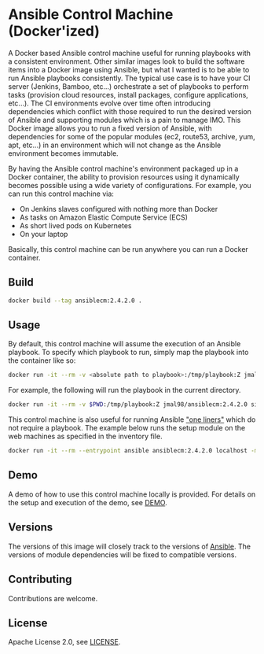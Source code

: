 # Ansible Control Machine (Docker'ized)

A Docker based Ansible control machine useful for running playbooks with a consistent environment.  Other similar images look to build the software items into a Docker image using Ansible, but what I wanted is to be able to run Ansible playbooks consistently.  The typical use case is to have your CI server (Jenkins, Bamboo, etc...) orchestrate a set of playbooks to perform tasks (provision cloud resources, install packages, configure applications, etc...).  The CI environments evolve over time often introducing 
dependencies which conflict with those required to run the desired version of Ansible and supporting modules which is a pain to manage IMO.  This Docker image allows you to run a fixed version of Ansible, with dependencies for some of the popular modules (ec2, route53, archive, yum, apt, etc...) in an environment which will not change as the Ansible environment becomes immutable.

By having the Ansible control machine's environment packaged up in a Docker container, the ability to provision resources using it dynamically becomes possible 
using a wide variety of configurations.  For example, you can run this control machine via:

* On Jenkins slaves configured with nothing more than Docker
* As tasks on Amazon Elastic Compute Service (ECS)
* As short lived pods on Kubernetes
* On your laptop

Basically, this control machine can be run anywhere you can run a Docker container.


## Build

```bash
docker build --tag ansiblecm:2.4.2.0 .
```

## Usage

By default, this control machine will assume the execution of an Ansible playbook.  To specify which playbook
to run, simply map the playbook into the container like so:

```bash
docker run -it --rm -v <absolute path to playbook>:/tmp/playbook:Z jmal98/ansiblecm:2.4.2.0 <playbook arguments>
```

For example, the following will run the playbook in the current directory.

```bash
docker run -it --rm -v $PWD:/tmp/playbook:Z jmal98/ansiblecm:2.4.2.0 site.yml -i inventory/hosts -vv
```

This control machine is also useful for running Ansible ["one liners"](http://docs.ansible.com/ansible/latest/intro_adhoc.html) which do not require a playbook.  The example
below runs the setup module on the web machines as specified in the inventory file.

```bash
docker run -it --rm --entrypoint ansible ansiblecm:2.4.2.0 localhost -m setup -i inventory
```

## Demo

A demo of how to use this control machine locally is provided.  For details on the setup and execution of the demo, see [DEMO](https://github.com/jmal98/ansiblecm/blob/master/DEMO.md). 



## Versions

The versions of this image will closely track to the versions of [Ansible](https://github.com/ansible/ansible).  The versions of module
dependencies will be fixed to compatible versions.

## Contributing

Contributions are welcome.

## License

Apache License 2.0, see [LICENSE](https://github.com/jmal98/ansiblecm/blob/master/LICENSE).

